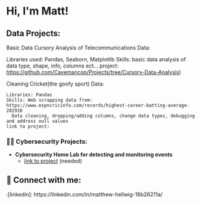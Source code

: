 <h1>Hi, I'm Matt! 

<h2> Data Projects:</h2>

  <B1>Basic Data Cursory Analysis of Telecommunications Data:</B1>
  
   <c>Libraries used: Pandas, Seaborn, Matplotlib
   <c>Skills: basic data analysis of data type, shape, info, columns ect... 
   <c>project: https://github.com/Cavemancop/Projects/tree/Cursory-Data-Analysis) 
    
  <c>Cleaning Cricket(the goofy sport) Data:</c>
  
    Libraries: Pandas
    Skills: Web scrapping data from: https://www.espncricinfo.com/records/highest-career-batting-average-282910
      Data cleaning, dropping/adding columns, change data types, debugging and address null values
    link to project:
  
  
<h3>👨‍💻 Cybersecurity Projects:</h2>

- <b>Cybersecurity Home Lab for detecting and monitoring events</b>
  - [link to project](https://github.com/cavemancop) (needed)




<h2> 🤳 Connect with me:</h2>:[linkedin]: https://linkedin.com/in/matthew-hellwig-16b26211a/
